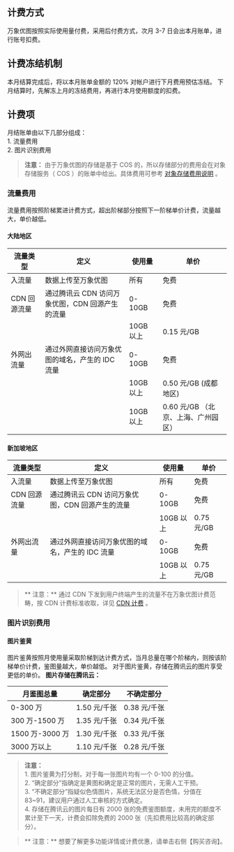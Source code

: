 ## 计费方式
万象优图按照实际使用量付费，采用后付费方式，次月 3-7 日会出本月账单，进行账号扣费。

## 计费冻结机制

本月结算完成后，将以本月账单金额的 120% 对帐户进行下月费用预估冻结。
下月结算时，先解冻上月的冻结费用，再进行本月使用额度的扣费。

## 计费项

月结账单由以下几部分组成：</br>1. 流量费用</br>2. 图片识别费用
> **注意：**
> 由于万象优图的存储是基于 COS 的，所以存储部分的费用会在对象存储服务（ COS ）的账单中给出。具体费用可参考 [对象存储费用说明](/doc/product/436/6239) 。

### 流量费用

流量费用按照阶梯累进计费方式，超出阶梯部分按照下一阶梯单价计费，流量越大，单价越低。
#### 大陆地区

| 流量类型     | 定义                           | 使用量        | 单价        |
| -------- | ---------------------------- | ---------- | --------- |
| 入流量      | 数据上传至万象优图                    | 所有         | 免费        |
| CDN 回源流量 | 通过腾讯云 CDN 访问万象优图，CDN 回源产生的流量 | 0-10GB     | 免费        |
|          |                              | 10GB 以上    | 0.15 元/GB |
| 外网出流量    | 通过外网直接访问万象优图的域名，产生的 IDC 流量   | 0-10GB     | 免费        |
|          |        | 10GB 以上 | 0.50 元/GB (成都地区) |
|          |        | 10GB 以上   | 0.60 元/GB （北京、上海、广州园区） |



#### 新加坡地区

| 流量类型     | 定义                           | 使用量        | 单价        |
| -------- | ---------------------------- | ---------- | --------- |
| 入流量      | 数据上传至万象优图                    | 所有         | 免费        |
| CDN 回源流量 | 通过腾讯云 CDN 访问万象优图，CDN 回源产生的流量 | 0-10GB     | 免费        |
|          |                              | 10GB 以上    | 0.75 元/GB |
| 外网出流量    | 通过外网直接访问万象优图的域名，产生的 IDC 流量   | 0-10GB     | 免费        |
|          |                              | 10GB 以上 | 0.75 元/GB |

>** 注意：**
>通过 CDN 下发到用户终端产生的流量不在万象优图计费范畴，按 CDN 计费标准收取，详见 [CDN 计费](https://cloud.tencent.com/doc/product/228/562) 。

### 图片识别费用
#### 图片鉴黄
图片鉴黄按照月使用量采取阶梯到达计费方式，当月总量在哪个阶梯内，则按该阶梯单价计费，鉴图量越大，单价越低。
对于图片鉴黄，存储在腾讯云的图片享受更低的单价。
**图片存储在腾讯云：**

| 月鉴图总量         | 确定部分      | 不确定部分      |
| ------------- | --------- | ---------- |
| 0-300 万       | 1.50 元/千张 | 0.38 元/千张 |
| 300 万-1500 万  | 1.35 元/千张 | 0.34 元/千张  |
| 1500 万-3000 万 | 1.30 元/千张 | 0.33 元/千张  |
| 3000 万以上      | 1.10 元/千张 | 0.28 元/千张  |


> **注意：**</br>1. 图片鉴黄为打分制，对于每一张图片均有一个 0-100 的分值。</br>2. “确定部分”指确定是黄图和确定是正常的图片，无需人工干预。</br>3. “不确定部分”指疑似色情图片，系统无法区分是否色情，分值在 83~91，建议用户通过人工审核的方式确定。</br>4. 存储在腾讯云的图片每日有 2000 张的免费鉴图额度，未用完的额度不累计至下一天，计费会扣除免费的 2000 张（先扣费用比较高的确定部分）。


>** 注意：**
> 想要了解更多功能详情或计费优惠，请单击右侧【购买咨询】。
